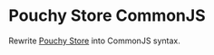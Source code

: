 # Pouchy Store CommonJS
Rewrite [Pouchy Store](https://github.com/eFishery/pouchy-store) into CommonJS syntax.